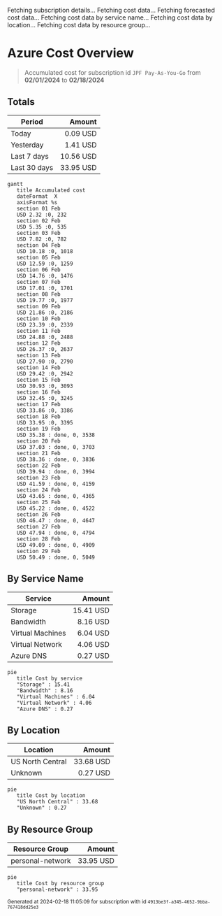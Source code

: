 Fetching subscription details...
Fetching cost data...
Fetching forecasted cost data...
Fetching cost data by service name...
Fetching cost data by location...
Fetching cost data by resource group...
# Azure Cost Overview

> Accumulated cost for subscription id `JPF Pay-As-You-Go` from **02/01/2024** to **02/18/2024**

## Totals

|Period|Amount|
|---|---:|
|Today|0.09 USD|
|Yesterday|1.41 USD|
|Last 7 days|10.56 USD|
|Last 30 days|33.95 USD|

```mermaid
gantt
   title Accumulated cost
   dateFormat  X
   axisFormat %s
   section 01 Feb
   USD 2.32 :0, 232
   section 02 Feb
   USD 5.35 :0, 535
   section 03 Feb
   USD 7.82 :0, 782
   section 04 Feb
   USD 10.18 :0, 1018
   section 05 Feb
   USD 12.59 :0, 1259
   section 06 Feb
   USD 14.76 :0, 1476
   section 07 Feb
   USD 17.01 :0, 1701
   section 08 Feb
   USD 19.77 :0, 1977
   section 09 Feb
   USD 21.86 :0, 2186
   section 10 Feb
   USD 23.39 :0, 2339
   section 11 Feb
   USD 24.88 :0, 2488
   section 12 Feb
   USD 26.37 :0, 2637
   section 13 Feb
   USD 27.90 :0, 2790
   section 14 Feb
   USD 29.42 :0, 2942
   section 15 Feb
   USD 30.93 :0, 3093
   section 16 Feb
   USD 32.45 :0, 3245
   section 17 Feb
   USD 33.86 :0, 3386
   section 18 Feb
   USD 33.95 :0, 3395
   section 19 Feb
   USD 35.38 : done, 0, 3538
   section 20 Feb
   USD 37.03 : done, 0, 3703
   section 21 Feb
   USD 38.36 : done, 0, 3836
   section 22 Feb
   USD 39.94 : done, 0, 3994
   section 23 Feb
   USD 41.59 : done, 0, 4159
   section 24 Feb
   USD 43.65 : done, 0, 4365
   section 25 Feb
   USD 45.22 : done, 0, 4522
   section 26 Feb
   USD 46.47 : done, 0, 4647
   section 27 Feb
   USD 47.94 : done, 0, 4794
   section 28 Feb
   USD 49.09 : done, 0, 4909
   section 29 Feb
   USD 50.49 : done, 0, 5049
```

## By Service Name

|Service|Amount|
|---|---:|
|Storage|15.41 USD|
|Bandwidth|8.16 USD|
|Virtual Machines|6.04 USD|
|Virtual Network|4.06 USD|
|Azure DNS|0.27 USD|

```mermaid
pie
   title Cost by service
   "Storage" : 15.41
   "Bandwidth" : 8.16
   "Virtual Machines" : 6.04
   "Virtual Network" : 4.06
   "Azure DNS" : 0.27
```

## By Location

|Location|Amount|
|---|---:|
|US North Central|33.68 USD|
|Unknown|0.27 USD|

```mermaid
pie
   title Cost by location
   "US North Central" : 33.68
   "Unknown" : 0.27
```

## By Resource Group

|Resource Group|Amount|
|---|---:|
|personal-network|33.95 USD|

```mermaid
pie
   title Cost by resource group
   "personal-network" : 33.95
```

<sup>Generated at 2024-02-18 11:05:09 for subscription with id `4913be3f-a345-4652-9bba-767418dd25e3`</sup>
